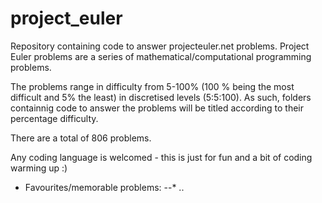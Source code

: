 # project_euler
Repository containing code to answer projecteuler.net problems. Project Euler problems are a series of mathematical/computational programming problems.

The problems range in difficulty from 5-100% (100 % being the most difficult and 5% the least) in discretised levels (5:5:100). As such, folders containnig code to answer the problems will be titled according to their percentage difficulty. 

There are a total of 806 problems. 

Any coding language is welcomed - this is just for fun and a bit of coding warming up :)

* Favourites/memorable problems:
--* ..
